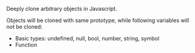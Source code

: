 Deeply clone arbitrary objects in Javascript.

Objects will be cloned with same prototype, while following variables will not be cloned:

- Basic types: undefined, null, bool, number, string, symbol
- Function
